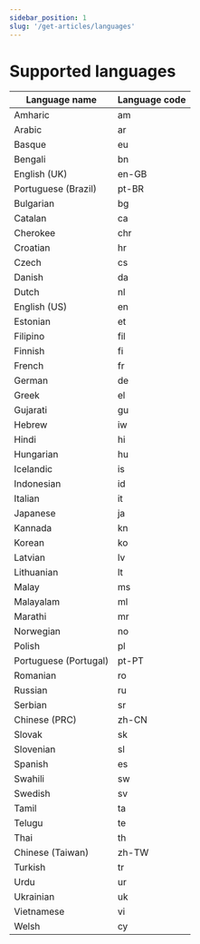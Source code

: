 ```yaml
---
sidebar_position: 1
slug: '/get-articles/languages'
---
```


# Supported languages

| Language name         | Language code |
|-----------------------|---------------|
| Amharic               | am            |
| Arabic                | ar            |
| Basque                | eu            |
| Bengali               | bn            |
| English (UK)          | en-GB         |
| Portuguese (Brazil)   | pt-BR         |
| Bulgarian             | bg            |
| Catalan               | ca            |
| Cherokee              | chr           |
| Croatian              | hr            |
| Czech                 | cs            |
| Danish                | da            |
| Dutch                 | nl            |
| English (US)          | en            |
| Estonian              | et            |
| Filipino              | fil           |
| Finnish               | fi            |
| French                | fr            |
| German                | de            |
| Greek                 | el            |
| Gujarati              | gu            |
| Hebrew                | iw            |
| Hindi                 | hi            |
| Hungarian             | hu            |
| Icelandic             | is            |
| Indonesian            | id            |
| Italian               | it            |
| Japanese              | ja            |
| Kannada               | kn            |
| Korean                | ko            |
| Latvian               | lv            |
| Lithuanian            | lt            |
| Malay                 | ms            |
| Malayalam             | ml            |
| Marathi               | mr            |
| Norwegian             | no            |
| Polish                | pl            |
| Portuguese (Portugal) | pt-PT         |
| Romanian              | ro            |
| Russian               | ru            |
| Serbian               | sr            |
| Chinese (PRC)         | zh-CN         |
| Slovak                | sk            |
| Slovenian             | sl            |
| Spanish               | es            |
| Swahili               | sw            |
| Swedish               | sv            |
| Tamil                 | ta            |
| Telugu                | te            |
| Thai                  | th            |
| Chinese (Taiwan)      | zh-TW         |
| Turkish               | tr            |
| Urdu                  | ur            |
| Ukrainian             | uk            |
| Vietnamese            | vi            |
| Welsh                 | cy            |

